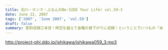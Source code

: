 ```yaml
---
title: 石川・ホンマ・ぶるんのBe-SIDE Your Life! vol.59-3
date: June 22, 2007
tags: ['2007', 'June 2007', 'vol.59']
draft: false
summary: 変則収録三本目！時空を越えて金曜の昼下がりに収録！ということでいつもの「あの人」は多いに遅刻することに．．．集合時間に起床したらしいです．．．さあさ、ここからはネタ祭りとなっております。NAMAE
---
```


http://project-phi.ddo.jp/ishikawa/ishikawa059_3.mp3
